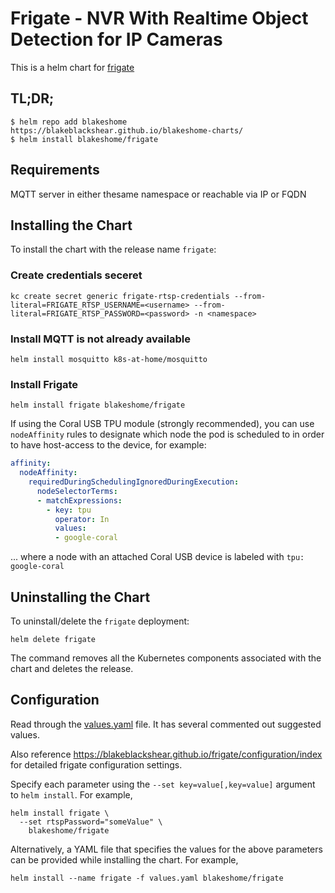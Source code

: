 # Frigate - NVR With Realtime Object Detection for IP Cameras

This is a helm chart for [frigate](https://github.com/blakeblackshear/frigate)

## TL;DR;

```shell
$ helm repo add blakeshome https://blakeblackshear.github.io/blakeshome-charts/
$ helm install blakeshome/frigate
```

## Requirements
MQTT server in either thesame namespace or reachable via IP or FQDN

## Installing the Chart

To install the chart with the release name `frigate`:

### Create credentials seceret
```console
kc create secret generic frigate-rtsp-credentials --from-literal=FRIGATE_RTSP_USERNAME=<username> --from-literal=FRIGATE_RTSP_PASSWORD=<password> -n <namespace>
```

### Install MQTT is not already available
```console
helm install mosquitto k8s-at-home/mosquitto
```

### Install Frigate
```console
helm install frigate blakeshome/frigate
```

If using the Coral USB TPU module (strongly recommended), you can use `nodeAffinity` rules to designate which node the pod is scheduled to in order to have host-access to the device, for example:

```yaml
affinity:
  nodeAffinity:
    requiredDuringSchedulingIgnoredDuringExecution:
      nodeSelectorTerms:
      - matchExpressions:
        - key: tpu
          operator: In
          values:
          - google-coral
```

... where a node with an attached Coral USB device is labeled with `tpu: google-coral`

## Uninstalling the Chart

To uninstall/delete the `frigate` deployment:

```console
helm delete frigate
```

The command removes all the Kubernetes components associated with the chart and deletes the release.

## Configuration

Read through the [values.yaml](https://github.com/blakeblackshear/blakeshome-charts/blob/master/charts/frigate/values.yaml) file. It has several commented out suggested values.

Also reference https://blakeblackshear.github.io/frigate/configuration/index for detailed frigate configuration settings.

Specify each parameter using the `--set key=value[,key=value]` argument to `helm install`. For example,

```console
helm install frigate \
  --set rtspPassword="someValue" \
    blakeshome/frigate
```

Alternatively, a YAML file that specifies the values for the above parameters can be provided while installing the chart. For example,

```console
helm install --name frigate -f values.yaml blakeshome/frigate
```
